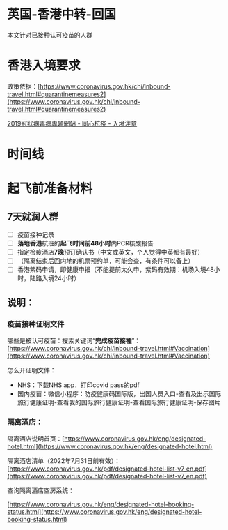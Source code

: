 # 英国-香港中转-回国

本文针对已接种认可疫苗的人群

# 香港入境要求

政策依据：[https://www.coronavirus.gov.hk/chi/inbound-travel.html#quarantinemeasures2](https://www.coronavirus.gov.hk/chi/inbound-travel.html#quarantinemeasures2)

[2019冠狀病毒病專題網站 - 同心抗疫 - 入境注意](https://www.coronavirus.gov.hk/chi/inbound-travel.html#quarantinemeasures2)

# 时间线

# 起飞前准备材料

## 7天就润人群

- [ ]  疫苗接种记录
- [ ]  **落地香港**航班的**起飞时间前48小时**内PCR核酸报告
- [ ]  指定检疫酒店**7晚**预订确认书（中文或英文，个人觉得中英都有最好）
- [ ]  （隔离结束后回内地的机票预约单，可能会查，有条件可以备上）
- [ ]  香港紫码申请，即健康申报（不能提前太久申，紫码有效期：机场入境48小时，陆路入境24小时）

## 说明：

### 疫苗接种证明文件

哪些是被认可疫苗：搜索关键词“**完成疫苗接種**”：[https://www.coronavirus.gov.hk/chi/inbound-travel.html#Vaccination](https://www.coronavirus.gov.hk/chi/inbound-travel.html#Vaccination)

怎么开证明文件：

- NHS：下载NHS app，打印covid pass的pdf
- 国内疫苗：微信小程序：防疫健康码国际版，出国人员入口-查看及出示国际旅行健康证明-查看我的国际旅行健康证明-查看国际旅行健康证明-保存图片

### 隔离酒店：

隔离酒店说明首页：[https://www.coronavirus.gov.hk/eng/designated-hotel.html](https://www.coronavirus.gov.hk/eng/designated-hotel.html)

隔离酒店清单（2022年7月31日前有效）：[https://www.coronavirus.gov.hk/pdf/designated-hotel-list-v7_en.pdf](https://www.coronavirus.gov.hk/pdf/designated-hotel-list-v7_en.pdf)

查询隔离酒店空房系统：

[https://www.coronavirus.gov.hk/eng/designated-hotel-booking-status.html](https://www.coronavirus.gov.hk/eng/designated-hotel-booking-status.html)